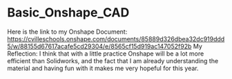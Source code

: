 # Basic_Onshape_CAD
Here is the link to my Onshape Document: https://cvilleschools.onshape.com/documents/85889d326dbea32dc919ddd5/w/88155d67617acafe5cd29304/e/8565cf15d919ac147052f92b
My Reflection: I think that with a little practice Onshape will be a lot more efficient than Solidworks, and the fact that I am already understanding the material and
having fun with it makes me very hopeful for this year.
